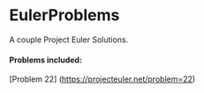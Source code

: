 # EulerProblems
A couple Project Euler Solutions.

#### Problems included:
[Problem 22] (https://projecteuler.net/problem=22)
